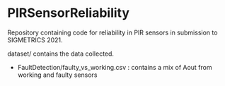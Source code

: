 # PIRSensorReliability
Repository containing code for reliability in PIR sensors in submission to SIGMETRICS 2021.

dataset/ contains the data collected.
- FaultDetection/faulty_vs_working.csv : contains a mix of Aout from working and faulty sensors
